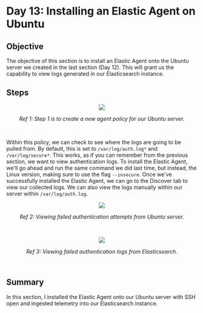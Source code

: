 # Day 13: Installing an Elastic Agent on Ubuntu
## Objective
The objective of this section is to install an Elastic Agent onto the Ubuntu server we created in the last section (Day 12). This will grant us the capability to view logs generated in our Elasticsearch instance.

## Steps
<p align="center"><img src="https://i.imgur.com/9kc4SIT.png"></p>
<p align="center"><i>Ref 1: Step 1 is to create a new agent policy for our Ubuntu server.</i></p>
<br>

Within this policy, we can check to see where the logs are going to be pulled from. By default, this is set to `/var/log/auth.log*` and `/var/log/secure*`. This works, as if you can remember from the previous section, we want to view authentication logs. To install the Elastic Agent, we'll go ahead and run the same command we did last time, but instead, the Linux version, making sure to use the flag `--insecure`. Once we've successfully installed the Elastic Agent, we can go to the Discover tab to view our collected logs. We can also view the logs manually within our server within `/var/log/auth.log`.

<p align="center"><img src="https://i.imgur.com/4V9ghKe.png"></p>
<p align="center"><i>Ref 2: Viewing failed authentication attempts from Ubuntu server.</i></p>
<br>

<p align="center"><img src="https://i.imgur.com/qACzLWH.png"></p>
<p align="center"><i>Ref 3: Viewing failed authentication logs from Elasticsearch.</i></p>
<br>

## Summary
In this section, I installed the Elastic Agent onto our Ubuntu server with SSH open and ingested telemetry into our Elasticsearch instance.
